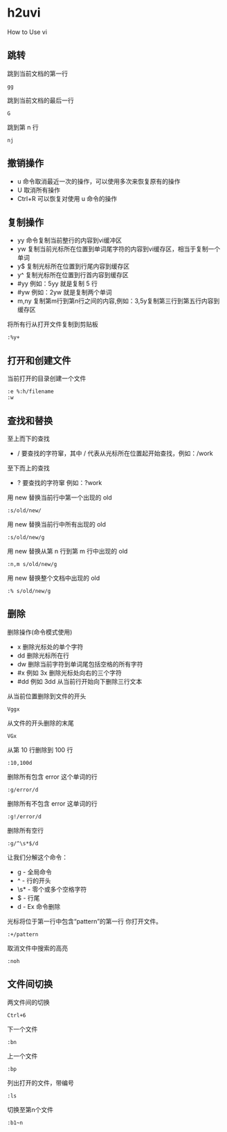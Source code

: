 # h2uvi
How to Use vi

## 跳转

跳到当前文档的第一行
```text
gg
```

跳到当前文档的最后一行
```text
G
```

跳到第 n 行
```
nj
```

## 撤销操作

- u 命令取消最近一次的操作，可以使用多次来恢复原有的操作
- U 取消所有操作
- Ctrl+R 可以恢复对使用 u 命令的操作

## 复制操作

- yy 命令复制当前整行的内容到vi缓冲区
- yw 复制当前光标所在位置到单词尾字符的内容到vi缓存区，相当于复制一个单词
- y$ 复制光标所在位置到行尾内容到缓存区
- y^ 复制光标所在位置到行首内容到缓存区
- #yy 例如：5yy 就是复制 5 行
- #yw 例如：2yw 就是复制两个单词
- m,ny 复制第m行到第n行之间的内容,例如：3,5y复制第三行到第五行内容到缓存区

将所有行从打开文件复制到剪贴板

```text
:%y+
```
## 打开和创建文件

当前打开的目录创建一个文件

```text
:e %:h/filename
:w
```

## 查找和替换

至上而下的查找

- / 要查找的字符窜，其中 / 代表从光标所在位置起开始查找，例如：/work

至下而上的查找

- ? 要查找的字符窜 例如：?work

用 new 替换当前行中第一个出现的 old
```text
:s/old/new/
```

用 new 替换当前行中所有出现的 old
```text
:s/old/new/g
```

用 new 替换从第 n 行到第 m 行中出现的 old
```text
:n,m s/old/new/g
```

用 new 替换整个文档中出现的 old
```text
:% s/old/new/g
```
## 删除

删除操作(命令模式使用)

- x 删除光标处的单个字符
- dd 删除光标所在行
- dw 删除当前字符到单词尾包括空格的所有字符
- #x 例如 3x 删除光标处向右的三个字符
- #dd 例如 3dd 从当前行开始向下删除三行文本

从当前位置删除到文件的开头

```text
Vggx
```

从文件的开头删除的末尾

```text
VGx
```

从第 10 行删除到 100 行

```text
:10,100d
```

删除所有包含 error 这个单词的行

```text
:g/error/d
```
删除所有不包含 error 这单词的行

```text
:g!/error/d
```

删除所有空行

```text
:g/^\s*$/d
```
让我们分解这个命令：

- g - 全局命令
- ^ - 行的开头
- \s* - 零个或多个空格字符
- $ - 行尾
- d - Ex 命令删除

光标将位于第一行中包含“pattern”的第一行
你打开文件。

```text
:+/pattern
```

取消文件中搜索的高亮

```text
:noh
```

## 文件间切换

两文件间的切换
```text
Ctrl+6
```

下一个文件
```text
:bn      
```

上一个文件
```text
:bp      
```

列出打开的文件，带编号
```text
:ls       
```

切换至第n个文件
```text
:b1~n  
```
